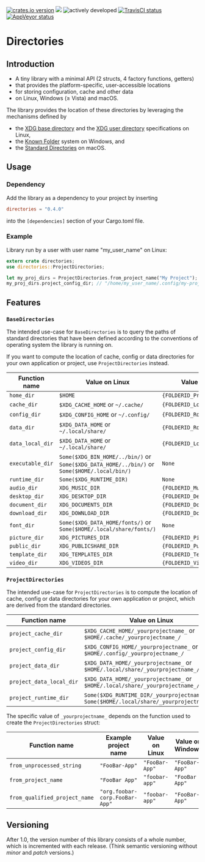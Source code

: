 [![crates.io version](https://img.shields.io/crates/v/directories.svg)](https://crates.io/crates/directories) [![](https://docs.rs/directories/badge.svg)](https://docs.rs/directories/) ![actively developed](https://img.shields.io/badge/maintenance-actively--developed-brightgreen.svg) [![TravisCI status](https://travis-ci.org/soc/directories-rs.svg?branch=master)](https://travis-ci.org/soc/directories-rs) [![AppVeyor status](https://ci.appveyor.com/api/projects/status/p5c600gk0lthlhjn?svg=true)](https://ci.appveyor.com/project/soc/directories-rs)

# Directories

## Introduction

- A tiny library with a minimal API (2 structs, 4 factory functions, getters)
- that provides the platform-specific, user-accessible locations
- for storing configuration, cache and other data
- on Linux, Windows (≥ Vista) and macOS.

The library provides the location of these directories by leveraging the mechanisms defined by
- the [XDG base directory](https://standards.freedesktop.org/basedir-spec/basedir-spec-latest.html) and
  the [XDG user directory](https://www.freedesktop.org/wiki/Software/xdg-user-dirs/) specifications on Linux,
- the [Known Folder](https://msdn.microsoft.com/en-us/library/windows/desktop/bb776911(v=vs.85).aspx) system on Windows, and
- the [Standard Directories](https://developer.apple.com/library/content/documentation/FileManagement/Conceptual/FileSystemProgrammingGuide/FileSystemOverview/FileSystemOverview.html#//apple_ref/doc/uid/TP40010672-CH2-SW6)
  on macOS.

## Usage

### Dependency

Add the library as a dependency to your project by inserting

```toml
directories = "0.4.0"
```

into the `[dependencies]` section of your Cargo.toml file.

### Example

Library run by a user with user name "my_user_name" on Linux:

```rust
extern crate directories;
use directories::ProjectDirectories;

let my_proj_dirs = ProjectDirectories.from_project_name("My Project");
my_proj_dirs.project_config_dir; // "/home/my_user_name/.config/my-project/"
```

## Features

### `BaseDirectories`

The intended use-case for `BaseDirectories` is to query the paths of standard directories
that have been defined according to the conventions of operating system the library is running on.

If you want to compute the location of cache, config or data directories for your own application or project, use `ProjectDirectories` instead.

| Function name      | Value on Linux                                                                               | Value on Windows                 | Value on macOS                       |
| ------------------ | -------------------------------------------------------------------------------------------- | -------------------------------- | ------------------------------------ |
| `home_dir`         | `$HOME`                                                                                      | `{FOLDERID_Profile}`             | `$HOME`                              |
| `cache_dir`        | `$XDG_CACHE_HOME`  or `~/.cache/`                                                            | `{FOLDERID_LocalAppData}/cache/` | `$HOME/Library/Caches/`              |
| `config_dir`       | `$XDG_CONFIG_HOME` or `~/.config/`                                                           | `{FOLDERID_RoamingAppData}`      | `$HOME/Library/Preferences/`         |
| `data_dir`         | `$XDG_DATA_HOME`   or `~/.local/share/`                                                      | `{FOLDERID_RoamingAppData}`      | `$HOME/Library/Application Support/` |
| `data_local_dir`   | `$XDG_DATA_HOME`   or `~/.local/share/`                                                      | `{FOLDERID_LocalAppData}`        | `$HOME/Library/Application Support/` |
| `executable_dir`   | `Some($XDG_BIN_HOME/../bin/)` or `Some($XDG_DATA_HOME/../bin/)` or `Some($HOME/.local/bin/)` | `None`                           | `None`                               |
| `runtime_dir`      | `Some($XDG_RUNTIME_DIR)`                                                                     | `None`                           | `None`                               |
| `audio_dir`        | `XDG_MUSIC_DIR`                                                                              | `{FOLDERID_Music}`               | `$HOME/Music/`                       |
| `desktop_dir`      | `XDG_DESKTOP_DIR`                                                                            | `{FOLDERID_Desktop}`             | `$HOME/Desktop/`                     |
| `document_dir`     | `XDG_DOCUMENTS_DIR`                                                                          | `{FOLDERID_Documents}`           | `$HOME/Documents/`                   |
| `download_dir`     | `XDG_DOWNLOAD_DIR`                                                                           | `{FOLDERID_Downloads}`           | `$HOME/Downloads/`                   |
| `font_dir`         | `Some($XDG_DATA_HOME/fonts/)` or `Some($HOME/.local/share/fonts/)`                           | `None`                           | `Some($HOME/Library/Fonts/)`         |
| `picture_dir`      | `XDG_PICTURES_DIR`                                                                           | `{FOLDERID_Pictures}`            | `$HOME/Pictures/`                    |
| `public_dir`       | `XDG_PUBLICSHARE_DIR`                                                                        | `{FOLDERID_Public}`              | `$HOME/Public/`                      |
| `template_dir`     | `XDG_TEMPLATES_DIR`                                                                          | `{FOLDERID_Templates}`           | `None`                               |
| `video_dir`        | `XDG_VIDEOS_DIR`                                                                             | `{FOLDERID_Videos}`              | `$HOME/Movies/`                      |

### `ProjectDirectories`

The intended use-case for `ProjectDirectories` is to compute the location of cache, config or data directories for your own application or project,
which are derived from the standard directories.

| Function name              | Value on Linux                                                                              | Value on Windows                                   | Value on macOS                                         |
| -------------------------- | ------------------------------------------------------------------------------------------- | -------------------------------------------------- | ------------------------------------------------------ |
| `project_cache_dir`        | `$XDG_CACHE_HOME/_yourprojectname_`        or `$HOME/.cache/_yourprojectname_/`             | `{FOLDERID_LocalAppData}/_yourprojectname_/cache/` | `$HOME/Library/Caches/_yourprojectname_/`              |
| `project_config_dir`       | `$XDG_CONFIG_HOME/_yourprojectname_`       or `$HOME/.config/_yourprojectname_/`            | `{FOLDERID_RoamingAppData}/_yourprojectname_/`     | `$HOME/Library/Preferences/_yourprojectname_/`         |
| `project_data_dir`         | `$XDG_DATA_HOME/_yourprojectname_`         or `$HOME/.local/share/_yourprojectname_/`       | `{FOLDERID_RoamingAppData}/_yourprojectname_/`     | `$HOME/Library/Application Support/_yourprojectname_/` |
| `project_data_local_dir`   | `$XDG_DATA_HOME/_yourprojectname_`         or `$HOME/.local/share/_yourprojectname_/`       | `{FOLDERID_LocalAppData}/_yourprojectname_/`       | `$HOME/Library/Application Support/_yourprojectname_/` |
| `project_runtime_dir`      | `Some($XDG_RUNTIME_DIR/_yourprojectname_)` or `Some($HOME/.local/share/_yourprojectname_/)` | `None`                                             | `None`                                                 |

The specific value of `_yourprojectname_` depends on the function used to create the `ProjectDirectories` struct:

| Function name                 | Example project name           | Value on Linux | Value on Windows | Value on macOS                 |
| ----------------------------- | ------------------------------ | -------------- | ---------------- | ------------------------------ |
| `from_unprocessed_string`     | `"FooBar-App"`                 | `"FooBar-App"` | `"FooBar-App"`   | `"FooBar-App"`                 |
| `from_project_name`           | `"FooBar App"`                 | `"foobar-app"` | `"FooBar App"`   | `"FooBar App"`                 |
| `from_qualified_project_name` | `"org.foobar-corp.FooBar-App"` | `"foobar-app"` | `"FooBar-App"`   | `"org.foobar-corp.FooBar-App"` |

## Versioning

After 1.0, the version number of this library consists of a whole number, which is incremented with each release.
(Think semantic versioning without _minor_ and _patch_ versions.)
